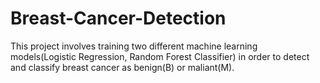 # Breast-Cancer-Detection

This project involves training two different machine learning models(Logistic Regression, Random Forest Classifier) in order to detect and classify breast cancer as benign(B) or maliant(M). 
